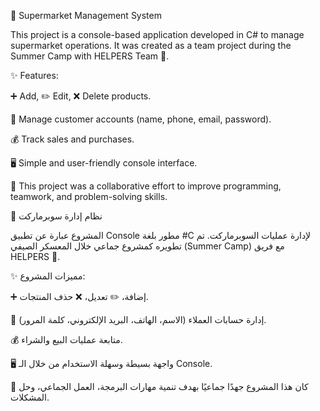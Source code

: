 🛒 Supermarket Management System

This project is a console-based application developed in C# to manage supermarket operations.
It was created as a team project during the Summer Camp with HELPERS Team 🤝.

✨ Features:

➕ Add, ✏️ Edit, ❌ Delete products.

👤 Manage customer accounts (name, phone, email, password).

💰 Track sales and purchases.

🖥️ Simple and user-friendly console interface.

📌 This project was a collaborative effort to improve programming, teamwork, and problem-solving skills.

🛒 نظام إدارة سوبرماركت

المشروع عبارة عن تطبيق Console مطور بلغة #C لإدارة عمليات السوبرماركت.
تم تطويره كمشروع جماعي خلال المعسكر الصيفي (Summer Camp) مع فريق HELPERS 🤝.

✨ مميزات المشروع:

➕ إضافة، ✏️ تعديل، ❌ حذف المنتجات.

👤 إدارة حسابات العملاء (الاسم، الهاتف، البريد الإلكتروني، كلمة المرور).

💰 متابعة عمليات البيع والشراء.

🖥️ واجهة بسيطة وسهلة الاستخدام من خلال الـ Console.

📌 كان هذا المشروع جهدًا جماعيًا بهدف تنمية مهارات البرمجة، العمل الجماعي، وحل المشكلات.
